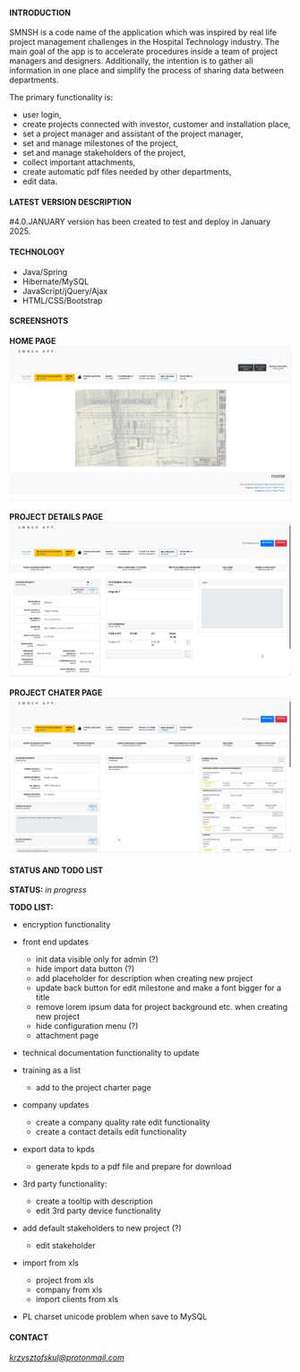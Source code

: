 #### INTRODUCTION

SMNSH is a code name of the application which was inspired by real life project management challenges in the Hospital Technology industry. The main goal of the app is to accelerate procedures inside a team of project managers and designers. Additionally, the intention is to gather all information in one place and simplify the process of sharing data between departments. 

The primary functionality is:
- user login,
- create projects connected with investor, customer and installation place,
- set a project manager and assistant of the project manager,
- set and manage milestones of the project,
- set and manage stakeholders of the project,
- collect important attachments,
- create automatic pdf files needed by other departments,
- edit data.

#### LATEST VERSION DESCRIPTION  

 #4.0.JANUARY version has been created to test and deploy in January 2025.

#### TECHNOLOGY

* Java/Spring  
* Hibernate/MySQL  
* JavaScript/jQuery/Ajax  
* HTML/CSS/Bootstrap  

#### SCREENSHOTS

<!--![img](src/main/webapp/resources/img/readme/screenshots/homepage01.jpg)-->

**HOME PAGE**  
<img src="src/main/webapp/resources/img/readme/screenshots/homepage01.jpg" alt="drawing" style="width:720px"/><br>  
**PROJECT DETAILS PAGE**  
<img src="src/main/webapp/resources/img/readme/screenshots/projectdetails01.jpg" alt="drawing" style="width:720px"/><br>  
**PROJECT CHATER PAGE**  
<img src="src/main/webapp/resources/img/readme/screenshots/projectcharter01.jpg" alt="drawing" style="width:720px"/><br>  


#### STATUS AND TODO LIST

**STATUS:** *in progress*

**TODO LIST:**  

* encryption functionality

* front end updates  
    * init data visible only for admin (?)  
    * hide import data button (?)  
    * add placeholder for description when creating new project  
    * update back button for edit milestone and make a font bigger for a title  
    * remove lorem ipsum data for project background etc. when creating new project  
    * hide configuration menu (?)
    * attachment page  

* technical documentation functionality to update  

* training as a list  
    * add to the project charter page 

* company updates  
    * create a company quality rate edit functionality  
    * create a contact details edit functionality  

* export data to kpds  
    * generate kpds to a pdf file and prepare for download  

* 3rd party functionality:  
    * create a tooltip with description  
    * edit 3rd party device functionality  

* add default stakeholders to new project (?)  
    * edit stakeholder 

* import from xls  
    * project from xls  
    * company from xls  
    * import clients from xls 

* PL charset unicode problem when save to MySQL  

#### CONTACT

*krzysztofskul@protonmail.com*